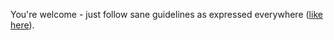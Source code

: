 You're welcome - just follow sane guidelines as expressed everywhere ([like here](http://gruntjs.com/contributing)).


